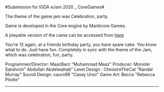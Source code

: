 
#Submission for IGDA eJam 2020 _ CoreGames#

The theme of the game jam was Celebration, party.

Game is developed in the Core engine by Manticore Games.

A playable version of the came can be accessed from [here](https://www.coregames.com/games/3ce0d6/cake-bash/ "Cake Bash")

You're 12 again, at a friends birthday party, you have spare cake. You know what to do. 
Just have fun. 
Completely in sync with the theme of the Jam, which was celebration, fun, party.

Programmer/Director: MaazBarz "Muhammad Maaz" 
Producer:  Monster Sandvich" Abdullah Abdelwahab"
Level Design : ChessireTheCat "Randal Murray"
Sound Design:  cauro99 "Casey Urso"
Game Art: Becca "Rebecca Pilotte"

- - - -
